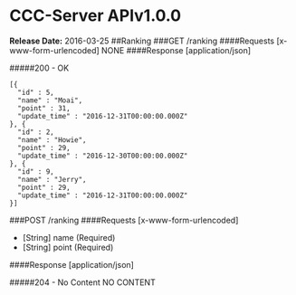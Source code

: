 # CCC-Server APIv1.0.0

__Release Date:__ 2016-03-25
##Ranking
###GET /ranking
####Requests [x-www-form-urlencoded]
NONE
####Response [application/json]

#####200 - OK
```
[{
  "id" : 5,
  "name" : "Moai",
  "point" : 31,
  "update_time" : "2016-12-31T00:00:00.000Z"
}, {
  "id" : 2,
  "name" : "Howie",
  "point" : 29,
  "update_time" : "2016-12-30T00:00:00.000Z"
}, {
  "id" : 9,
  "name" : "Jerry",
  "point" : 29,
  "update_time" : "2016-12-31T00:00:00.000Z"
}]
```

###POST /ranking
####Requests [x-www-form-urlencoded]

* [String] name (Required)
* [String] point (Required)

####Response [application/json]

#####204 - No Content
NO CONTENT
